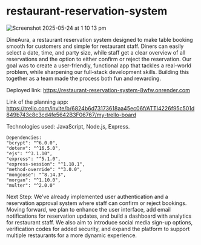 # restaurant-reservation-system

![Screenshot 2025-05-24 at 1 10 13 pm](https://github.com/user-attachments/assets/a5bbe1f0-ce02-47b7-bb72-aac22f81115d)


DineAura, a restaurant reservation system designed to make table booking smooth for customers and simple for restaurant staff. Diners can easily select a date, time, and party size, while staff get a clear overview of all reservations and the option to either confirm or reject the reservation. Our goal was to create a user-friendly, functional app that tackles a real-world problem, while sharpening our full-stack development skills. Building this together as a team made the process both fun and rewarding.

Deployed link:
https://restaurant-reservation-system-8wfw.onrender.com 

Link of the planning app:
https://trello.com/invite/b/6824b6d73173618aa45ec06f/ATTI4226f95c501d849b743c8c3cd4fe5642B3F06767/my-trello-board  

Technologies used: JavaScript, Node.js, Express.

    Dependencies: 
    "bcrypt": "^6.0.0",
    "dotenv": "^16.5.0",
    "ejs": "^3.1.10",
    "express": "^5.1.0",
    "express-session": "^1.18.1",
    "method-override": "^3.0.0",
    "mongoose": "^8.14.3",
    "morgan": "^1.10.0",
    "multer": "^2.0.0"


Next Step: We’ve already implemented user authentication and a reservation approval system where staff can confirm or reject bookings. Moving forward, we plan to enhance the user interface, add email notifications for reservation updates, and build a dashboard with analytics for restaurant staff. We also aim to introduce social media sign-up options, verification codes for added security, and expand the platform to support multiple restaurants for a more dynamic experience.
